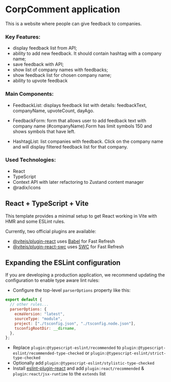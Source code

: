 # CorpComment application

This is a website where people can give feedback to companies.

### Key Features:

- display feedback list from API;
- ability to add new feedback. It should contain hashtag with a company name;
- save feedback with API;
- show list of company names with feedbacks;
- show feedback list for chosen company name;
- ability to upvote feedback

### Main Components:

- FeedbackList: displays feedback list with details: feedbackText, companyName, upvoteCount, dayAgo.

- FeedbackForm: form that allows user to add feedback text with company name (#companyName).Form has limit symbols 150 and shows symbols that have left.

- HashtagList: list companies with feedback. Click on the company name and will display filtered feedback list for that company.

### Used Technologies:

- React
- TypeScript
- Context API with later refactoring to Zustand content manager
- @radix/icons

## React + TypeScript + Vite

This template provides a minimal setup to get React working in Vite with HMR and some ESLint rules.

Currently, two official plugins are available:

- [@vitejs/plugin-react](https://github.com/vitejs/vite-plugin-react/blob/main/packages/plugin-react/README.md) uses [Babel](https://babeljs.io/) for Fast Refresh
- [@vitejs/plugin-react-swc](https://github.com/vitejs/vite-plugin-react-swc) uses [SWC](https://swc.rs/) for Fast Refresh

## Expanding the ESLint configuration

If you are developing a production application, we recommend updating the configuration to enable type aware lint rules:

- Configure the top-level `parserOptions` property like this:

```js
export default {
  // other rules...
  parserOptions: {
    ecmaVersion: "latest",
    sourceType: "module",
    project: ["./tsconfig.json", "./tsconfig.node.json"],
    tsconfigRootDir: __dirname,
  },
};
```

- Replace `plugin:@typescript-eslint/recommended` to `plugin:@typescript-eslint/recommended-type-checked` or `plugin:@typescript-eslint/strict-type-checked`
- Optionally add `plugin:@typescript-eslint/stylistic-type-checked`
- Install [eslint-plugin-react](https://github.com/jsx-eslint/eslint-plugin-react) and add `plugin:react/recommended` & `plugin:react/jsx-runtime` to the `extends` list
